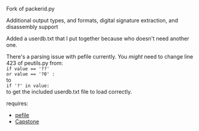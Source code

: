 Fork of packerid.py

Additional output types, and formats, digital signature extraction, and disassembly support

Added a userdb.txt that I put together because who doesn't need another one.

There's a parsing issue with pefile currently. You _might_ need to change line 423 of peutils.py from:
<br/>
<code>if value == '??' or value == '?0' :</code>
<br/>
to
<br/>
<code>if '?' in value:</code>
<br/>
to get the included userdb.txt file to load correctly.

requires:<br/>
* <a href="https://code.google.com/p/pefile/">pefile</a>
* <a href="http://www.capstone-engine.org/">Capstone</a>
